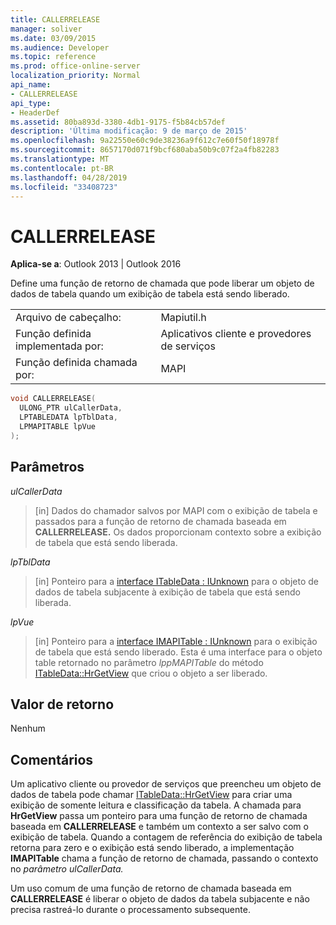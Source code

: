 ```yaml
---
title: CALLERRELEASE
manager: soliver
ms.date: 03/09/2015
ms.audience: Developer
ms.topic: reference
ms.prod: office-online-server
localization_priority: Normal
api_name:
- CALLERRELEASE
api_type:
- HeaderDef
ms.assetid: 80ba893d-3380-4db1-9175-f5b84cb57def
description: 'Última modificação: 9 de março de 2015'
ms.openlocfilehash: 9a22550e60c9de38236a9f612c7e60f50f18978f
ms.sourcegitcommit: 8657170d071f9bcf680aba50b9c07f2a4fb82283
ms.translationtype: MT
ms.contentlocale: pt-BR
ms.lasthandoff: 04/28/2019
ms.locfileid: "33408723"
---
```

# <a name="callerrelease"></a>CALLERRELEASE

  
  
**Aplica-se a**: Outlook 2013 | Outlook 2016 
  
Define uma função de retorno de chamada que pode liberar um objeto de dados de tabela quando um exibição de tabela está sendo liberado. 
  
|||
|:-----|:-----|
|Arquivo de cabeçalho:  <br/> |Mapiutil.h  <br/> |
|Função definida implementada por:  <br/> |Aplicativos cliente e provedores de serviços  <br/> |
|Função definida chamada por:  <br/> |MAPI  <br/> |
   
```cpp
void CALLERRELEASE(
  ULONG_PTR ulCallerData,
  LPTABLEDATA lpTblData,
  LPMAPITABLE lpVue
);
```

## <a name="parameters"></a>Parâmetros

 _ulCallerData_
  
> [in] Dados do chamador salvos por MAPI com o exibição de tabela e passados para a função de retorno de chamada baseada em **CALLERRELEASE.** Os dados proporcionam contexto sobre a exibição de tabela que está sendo liberada. 
    
 _lpTblData_
  
> [in] Ponteiro para a [interface ITableData : IUnknown](itabledataiunknown.md) para o objeto de dados de tabela subjacente à exibição de tabela que está sendo liberada. 
    
 _lpVue_
  
> [in] Ponteiro para a [interface IMAPITable : IUnknown](imapitableiunknown.md) para o exibição de tabela que está sendo liberado. Esta é uma interface para o objeto table retornado no parâmetro  _lppMAPITable_ do método [ITableData::HrGetView](itabledata-hrgetview.md) que criou o objeto a ser liberado. 
    
## <a name="return-value"></a>Valor de retorno

Nenhum 
  
## <a name="remarks"></a>Comentários

Um aplicativo cliente ou provedor de serviços que preencheu um objeto de dados de tabela pode chamar [ITableData::HrGetView](itabledata-hrgetview.md) para criar uma exibição de somente leitura e classificação da tabela. A chamada para **HrGetView** passa um ponteiro para uma função de retorno de chamada baseada em **CALLERRELEASE** e também um contexto a ser salvo com o exibição de tabela. Quando a contagem de referência do exibição de tabela retorna para zero e o exibição está sendo liberado, a implementação **IMAPITable** chama a função de retorno de chamada, passando o contexto no _parâmetro ulCallerData._ 
  
Um uso comum de uma função de retorno de chamada baseada em **CALLERRELEASE** é liberar o objeto de dados da tabela subjacente e não precisa rastreá-lo durante o processamento subsequente. 
  

